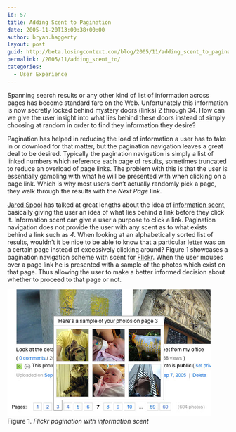```yaml
---
id: 57
title: Adding Scent to Pagination
date: 2005-11-20T13:00:38+00:00
author: bryan.haggerty
layout: post
guid: http://beta.losingcontext.com/blog/2005/11/adding_scent_to_pagination.php
permalink: /2005/11/adding_scent_to/
categories:
  - User Experience
---
```

Spanning search results or any other kind of list of information across pages has become standard fare on the Web. Unfortunately this information is now secretly locked behind mystery doors (links) 2 through 34. How can we give the user insight into what lies behind these doors instead of simply choosing at random in order to find they information they desire?

Pagination has helped in reducing the load of information a user has to take in or download for that matter, but the pagination navigation leaves a great deal to be desired. Typically the pagination navigation is simply a list of linked numbers which reference each page of results, sometimes truncated to reduce an overload of page links. The problem with this is that the user is essentially gambling with what he will be presented with when clicking on a page link. Which is why most users don&#8217;t actually randomly pick a page, they walk through the results with the _Next Page_ link.

[Jared Spool](http://www.uie.com/) has talked at great lengths about the idea of [information scent](http://www.uie.com/reports/scent_of_information/), basically giving the user an idea of what lies behind a link before they click it. Information scent can give a user a purpose to click a link. Pagination navigation does not provide the user with any scent as to what exists behind a link such as _4_. When looking at an alphabetically sorted list of results, wouldn&#8217;t it be nice to be able to know that a particular letter was on a certain page instead of excessively clicking around? Figure 1 showcases a pagination navigation scheme with scent for [Flickr](http://www.flickr.com). When the user mouses over a page link he is presented with a sample of the photos which exist on that page. Thus allowing the user to make a better informed decision about whether to proceed to that page or not.

<p class="figure-centered">
  <img src="/blog/wp-content/uploads/legacy/pagination-scent-flickr.jpg" alt="Flickr pagination with information scent" height="288" width="463" /><br /> Figure 1. <em>Flickr pagination with information scent</em>
</p>
